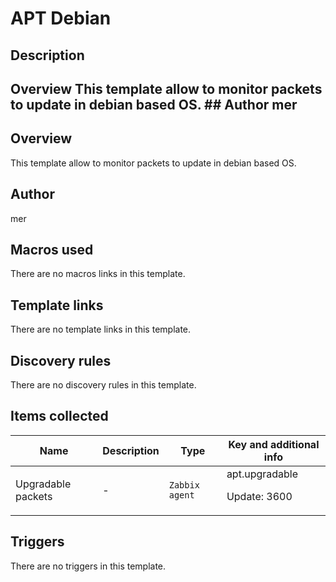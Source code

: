 # APT Debian

## Description

## Overview This template allow to monitor packets to update in debian based OS. ## Author mer 

## Overview

This template allow to monitor packets to update in debian based OS.



## Author

mer

## Macros used

There are no macros links in this template.

## Template links

There are no template links in this template.

## Discovery rules

There are no discovery rules in this template.

## Items collected

|Name|Description|Type|Key and additional info|
|----|-----------|----|----|
|Upgradable packets|<p>-</p>|`Zabbix agent`|apt.upgradable<p>Update: 3600</p>|
## Triggers

There are no triggers in this template.

